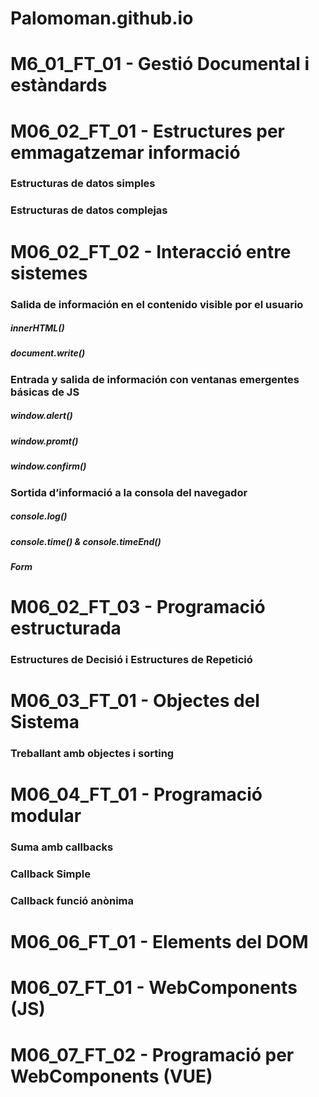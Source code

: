 # Palomoman.github.io
<h1>M6_01_FT_01 - Gestió Documental i estàndards</h1>
<script async src="//jsfiddle.net/Palomoman/whpuat5g/19/embed/"></script>
<h1>M06_02_FT_01 - Estructures per emmagatzemar informació</h1>
<h3>Estructuras de datos simples</h3>
<script async src="//jsfiddle.net/Palomoman/p37u5y8o/32/embed/"></script>
<script async src="//jsfiddle.net/Palomoman/kw7zgc5e/15/embed/"></script>
<h3>Estructuras de datos complejas</h3>
<script async src="//jsfiddle.net/Palomoman/rbfLdykv/22/embed/"></script>
<h1>M06_02_FT_02 - Interacció entre sistemes</h1>
<h3>Salida de información en el contenido visible por el usuario</h3>
<h5>innerHTML()</h5>
<script async src="//jsfiddle.net/Palomoman/r92pd4av/16/embed/"></script>
<h5>document.write()</h5>
<script async src="//jsfiddle.net/Palomoman/p2thc6qg/24/embed/"></script>
<h3>Entrada y salida de información con ventanas emergentes básicas de JS</h3>
<h5>window.alert()</h5>
<script async src="//jsfiddle.net/Palomoman/8qh7grjz/10/embed/"></script>
<h5>window.promt()</h5>
<script async src="//jsfiddle.net/Palomoman/cpmq9270/5/embed/"></script>
<h5>window.confirm()</h5>
<script async src="//jsfiddle.net/Palomoman/07genuro/3/embed/"></script>
<h3>Sortida d’informació a la consola del navegador</h3>
<h5>console.log()</h5>
<script async src="//jsfiddle.net/Palomoman/w90epLrh/6/embed/"></script>
<h5>console.time() & console.timeEnd()</h5>
<script async src="//jsfiddle.net/Palomoman/0uzhc59b/5/embed/"></script>
<h5>Form</h5>
<script async src="//jsfiddle.net/Palomoman/pugoz9fr/10/embed/"></script>
<h1>M06_02_FT_03 - Programació estructurada</h1>
<h3>Estructures de Decisió i Estructures de Repetició</h3>
<script async src="//jsfiddle.net/Palomoman/tjgqdmzh/29/embed/"></script>
<h1>M06_03_FT_01 - Objectes del Sistema</h1>
<h3>Treballant amb objectes i sorting</h3>
<script async src="//jsfiddle.net/Palomoman/18s4pb56/15/embed/"></script>
<h1>M06_04_FT_01 - Programació modular</h1>
<h3>Suma amb callbacks</h3>
<script async src="//jsfiddle.net/Palomoman/oL1dna08/2/embed/"></script>
<h3>Callback Simple</h3>
<script async src="//jsfiddle.net/Palomoman/L3mue5xq/2/embed/"></script>
<h3>Callback funció anònima</h3>
<script async src="//jsfiddle.net/Palomoman/e6tu491a/1/embed/"></script>
<h1>M06_06_FT_01 - Elements del DOM</h1>
<script async src="//jsfiddle.net/Palomoman/1h5aL27k/71/embed/"></script>
<h1>M06_07_FT_01 - WebComponents (JS)</h1>
<script async src="//jsfiddle.net/Palomoman/4h96Lzfd/16/embed/"></script>
<h1>M06_07_FT_02 - Programació per WebComponents (VUE)</h1>
<script async src="//jsfiddle.net/Palomoman/btpr7e9d/104/embed/"></script>
